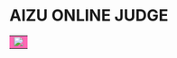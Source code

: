 # AIZU ONLINE JUDGE
<table><tr><td bgcolor=#ff69b4> <img src = https://judge.u-aizu.ac.jp/onlinejudge/image/common/aizu_logo.png> </img> </td></tr></table>
